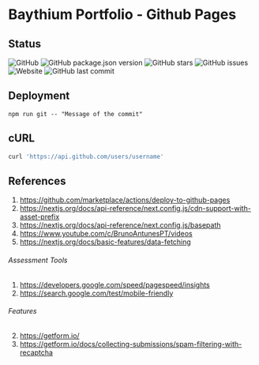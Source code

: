 # Baythium Portfolio - Github Pages

## Status

![GitHub](https://img.shields.io/github/license/damien-bayes/bth-portfolio_gh-pages?color=blueviolet&label=License&style=flat-square)
![GitHub package.json version](https://img.shields.io/github/package-json/v/damien-bayes/bth-portfolio_gh-pages?color=blueviolet&label=Version&style=flat-square)
![GitHub stars](https://img.shields.io/github/stars/damien-bayes/bth-portfolio_gh-pages?color=blueviolet&label=GitHub%20Stars&style=flat-square)
![GitHub issues](https://img.shields.io/github/issues/damien-bayes/bth-portfolio_gh-pages?color=blueviolet&label=Issues&style=flat-square)
![Website](https://img.shields.io/website?down_color=red&label=Website&style=flat-square&up_color=blueviolet&url=https://damien-bayes.github.io/bth-portfolio_gh-pages)
![GitHub last commit](https://img.shields.io/github/last-commit/damien-bayes/bth-portfolio_gh-pages?color=blueviolet&label=Last%20Commit&style=flat-square)

## Deployment

```
npm run git -- "Message of the commit"
```

## cURL

```bash
curl 'https://api.github.com/users/username'
```

## References
1. https://github.com/marketplace/actions/deploy-to-github-pages
2. https://nextjs.org/docs/api-reference/next.config.js/cdn-support-with-asset-prefix
3. https://nextjs.org/docs/api-reference/next.config.js/basepath
4. https://www.youtube.com/c/BrunoAntunesPT/videos
5. https://nextjs.org/docs/basic-features/data-fetching

###### Assessment Tools
1. https://developers.google.com/speed/pagespeed/insights
2. https://search.google.com/test/mobile-friendly

###### Features
2. https://getform.io/
3. https://getform.io/docs/collecting-submissions/spam-filtering-with-recaptcha
